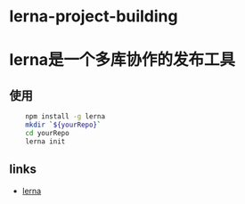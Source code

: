 # lerna-project-building

# lerna是一个多库协作的发布工具

## 使用
```bash
    npm install -g lerna
    mkdir `${yourRepo}`
    cd yourRepo
    lerna init
```

## links

- [lerna](https://github.com/lerna/lerna)
